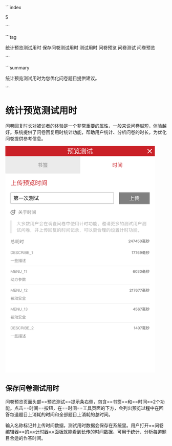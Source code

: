 \```index

5

\```

\```tag

统计预览测试用时 保存问卷测试用时 测试用时 问卷预览 问卷测试 问卷预览

\```

\```summary

统计预览测试用时为您优化问卷题目提供建议。

\```

# 统计预览测试用时

问卷回复时长对被访者的体验是一个非常重要的属性，一般来说问卷越短，体验越好。系统提供了问卷回复用时统计功能，帮助用户统计、分析问卷的时长，为优化问卷提供参考信息。

<img src='./assets/05saveTestTotalTime/saveTestTotalTime.png'>

## 保存问卷测试用时

问卷预览页面头部==预览测试==提示条右侧，包含==书签==和==时间==2个功能。点击==时间==按钮，在==时间==工具页面的下方，会列出预览过程中在回答每道题目上消耗的时间和全部题目上消耗的总时间。

输入名称标记并上传时间数据，测试用时数据会保存在系统里。用户打开==问卷编辑器==的[==计时器==](../04layoutOfEditor/03components/05timer.md)面板就能看到长传的时间数据，可用于统计、分析每道题目合适的作答时间。

